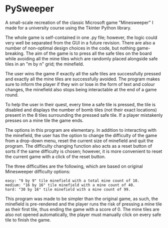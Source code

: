 # PySweeper 

A small-scale recreation of the classic Microsoft game "Minesweeper" I made for a university course using the Tkinter Python library.

The whole game is self-contained in one .py file; however, the logic could very well be separated from the GUI in a future revision. There are also a number of non-optimal design choices in the code, but nothing game-breaking. The aim of the game is to press all the safe tiles on the board while avoiding all the mine tiles which are randomly placed alongside safe tiles in an "m by n" grid; the minefield.

The user wins the game if exactly all the safe tiles are successfully pressed and exactly all the mine tiles are successfully avoided. The program makes sure to inform the player if they win or lose in the form of text and colour changes, the minefield also stops being interactable at the end of a game round.

To help the user in their quest, every time a safe tile is pressed, the tile is disabled and displays the number of bomb tiles (not their exact locations) present in the 8 tiles surrounding the pressed safe tile. If a player mistakenly presses on a mine tile the game ends.

The options in this program are elementary. In addition to interacting with the minefield, the user has the option to change the difficulty of the game from a drop-down menu, reset the current size of minefield and quit the program. The difficulty changing function also acts as a reset button of sorts if the same difficulty is chosen; however, it is more convenient to reset the current game with a click of the reset button.

The three difficulties are the following, which are based on original Minesweeper difficulty options:

    easy: "9 by 9" tile minefield with a total mine count of 10.
    medium: "16 by 16" tile minefield with a mine count of 40.
    hard: "30 by 16" tile minefield with a mine count of 99.

This program was made to be simpler than the original game, as such, the minefield is pre-rendered and the player runs the risk of pressing a mine tile as their first tile, thus ending the game with a score of 0. The mine tiles are also not opened automatically, the player must manually click on every safe tile to finish the game.
